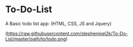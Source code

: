 # To-Do-List

A Basic todo list app: (HTML, CSS, JS and Jquery)

(https://raw.githubusercontent.com/stephenjoel2k/To-Do-List/master/path/to/todo.png)

